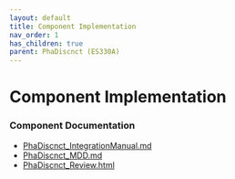 ```yaml
---
layout: default
title: Component Implementation
nav_order: 1
has_children: true
parent: PhaDiscnct (ES330A)
---
```

# Component Implementation
### Component Documentation

- [PhaDiscnct_IntegrationManual.md](doc/PhaDiscnct_IntegrationManual.md)
- [PhaDiscnct_MDD.md](doc/PhaDiscnct_MDD.md)
- [PhaDiscnct_Review.html](doc/PhaDiscnct_Review.html)

